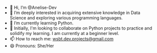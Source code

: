 - 👋 Hi, I’m @Anelise-Dev
- 👀 I’m deeply interested in acquiring extensive knowledge in Data Science and exploring various programming languages.
- 🌱 I’m currently learning Python.
- 💞️ Initially, I'm looking to collaborate on Python projects to practice and solidify my learning. I am currently at a beginner level.
- 📫 How to reach me: wsbt.dev.projects@gmail.com
- 😄 Pronouns: She/Her

<!---
Anelise-Dev/Anelise-Dev is a ✨ special ✨ repository because its `README.md` (this file) appears on your GitHub profile.
You can click the Preview link to take a look at your changes.
--->
